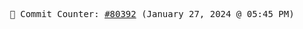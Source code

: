 <p align="center">
    <samp>
        📮 Commit Counter: <a href="https://github.com/Javascript-void0/Javascript-void0/commits/main">#80392</a> (January 27, 2024 @ 05:45 PM)
    </samp>
</p>